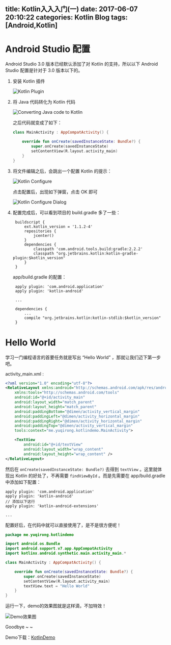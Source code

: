 title: Kotlin入入入门(一)
date: 2017-06-07 20:10:22
categories: Kotlin Blog
tags: [Android,Kotlin]
---
Android Studio 配置
===================
Android Studio 3.0 版本已经默认添加了对 Kotlin 的支持，所以以下 Android Studio 配置是针对于 3.0 版本以下的。

1. 安装 Kotlin 插件

	![Kotlin Plugin](/uploads/20170607/20170607210549.png)

2. 将 Java 代码转化为 Kotlin 代码

	![Converting Java code to Kotlin](/uploads/20170607/20170607221409.png)

	之后代码就变成了如下：

	``` kotlin
	class MainActivity : AppCompatActivity() {

	    override fun onCreate(savedInstanceState: Bundle?) {
	        super.onCreate(savedInstanceState)
	        setContentView(R.layout.activity_main)
	    }
	}
	```

3. 将文件编辑之后，会跳出一个配置 Kotlin 的提示：

	![Kotlin Configure](/uploads//20170607/20170607222519.png)

	点击配置后，出现如下弹窗，点击 OK 即可

	![Kotlin Configure Dialog](/uploads//20170607/20170607222730.png)

4. 配置完成后，可以看到项目的 build.gradle 多了一些：

		buildscript {
		    ext.kotlin_version = '1.1.2-4'
		    repositories {
		        jcenter()
		    }
		    dependencies {
		        classpath 'com.android.tools.build:gradle:2.2.2'
		        classpath "org.jetbrains.kotlin:kotlin-gradle-plugin:$kotlin_version"
		    }
		}

	app/build.gradle 的配置：

		apply plugin: 'com.android.application'
		apply plugin: 'kotlin-android'
		
		...

		dependencies {
			...
		    compile "org.jetbrains.kotlin:kotlin-stdlib:$kotlin_version"
		}

Hello World
===========
学习一门编程语言的首要任务就是写出 “Hello World” ，那就让我们迈下第一步吧。

activity_main.xml :

``` xml
<?xml version="1.0" encoding="utf-8"?>
<RelativeLayout xmlns:android="http://schemas.android.com/apk/res/android"
    xmlns:tools="http://schemas.android.com/tools"
    android:id="@+id/activity_main"
    android:layout_width="match_parent"
    android:layout_height="match_parent"
    android:paddingBottom="@dimen/activity_vertical_margin"
    android:paddingLeft="@dimen/activity_horizontal_margin"
    android:paddingRight="@dimen/activity_horizontal_margin"
    android:paddingTop="@dimen/activity_vertical_margin"
    tools:context="me.yuqirong.kotlindemo.MainActivity">

    <TextView
        android:id="@+id/textView"
        android:layout_width="wrap_content"
        android:layout_height="wrap_content" />
</RelativeLayout>
```

然后在 `onCreate(savedInstanceState: Bundle?)` 去得到 `textView` 。这里就体现出 Kotlin 的好处了，不再需要 `findViewById` 。而是先需要在 app/build.gradle 中添加如下配置：

	apply plugin: 'com.android.application'
	apply plugin: 'kotlin-android'
	// 添加以下这行
	apply plugin: 'kotlin-android-extensions'

	...

配置好后，在代码中就可以直接使用了，是不是很方便呢！

``` kotlin
package me.yuqirong.kotlindemo

import android.os.Bundle
import android.support.v7.app.AppCompatActivity
import kotlinx.android.synthetic.main.activity_main.*

class MainActivity : AppCompatActivity() {

    override fun onCreate(savedInstanceState: Bundle?) {
        super.onCreate(savedInstanceState)
        setContentView(R.layout.activity_main)
        textView.text = "Hello World"
    }
}
```

运行一下，demo的效果图就是这样滴，不加特效！

![Demo效果图](/uploads/20170607/20170607231545.png)

Goodbye ~ ~

Demo下载：[KotlinDemo](/uploads/20170607/KotlinDemo.rar)
